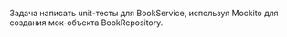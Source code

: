 Задача написать unit-тесты для BookService, используя Mockito для создания мок-объекта BookRepository.